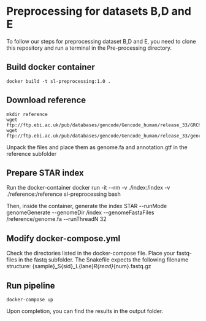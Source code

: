 # Preprocessing for datasets B,D and E

To follow our steps for preprocessing dataset B,D and E, you need to clone this repository and run a terminal in the Pre-processing directory.

## Build docker container

    docker build -t sl-preprocessing:1.0 .

## Download reference

    mkdir reference
    wget ftp://ftp.ebi.ac.uk/pub/databases/gencode/Gencode_human/release_33/GRCh38.primary_assembly.genome.fa.gz
    wget ftp://ftp.ebi.ac.uk/pub/databases/gencode/Gencode_human/release_33/gencode.v33.primary_assembly.annotation.gtf.gz

Unpack the files and place them as genome.fa and annotation.gtf in the reference subfolder

## Prepare STAR index

Run the docker-container 
    docker run -it --rm -v ./index:/index -v ./reference:/reference sl-preprocessing bash

Then, inside the container, generate the index 
    STAR --runMode genomeGenerate --genomeDir /index --genomeFastaFiles /reference/genome.fa --runThreadN 32


## Modify docker-compose.yml

Check the directories listed in the docker-compose file. Place your fastq-files in the fastq subfolder. The Snakefile expects the following filename structure: {sample}_S{sid}_L{lane}_R{read}_{num}.fastq.gz

## Run pipeline

    docker-compose up

Upon completion, you can find the results in the output folder.

